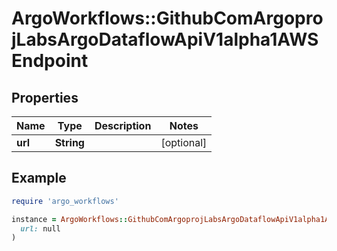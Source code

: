 # ArgoWorkflows::GithubComArgoprojLabsArgoDataflowApiV1alpha1AWSEndpoint

## Properties

| Name | Type | Description | Notes |
| ---- | ---- | ----------- | ----- |
| **url** | **String** |  | [optional] |

## Example

```ruby
require 'argo_workflows'

instance = ArgoWorkflows::GithubComArgoprojLabsArgoDataflowApiV1alpha1AWSEndpoint.new(
  url: null
)
```

